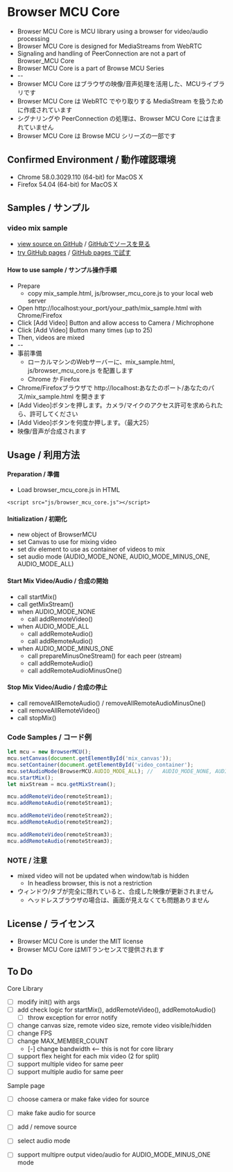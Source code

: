 # Browser MCU Core

* Browser MCU Core is MCU library using a browser for video/audio processing
* Browser MCU Core is designed for MediaStreams from WebRTC
* Signaling and handling of PeerConnection are not a part of Browser_MCU Core
* Browser MCU Core is a part of Browse MCU Series
* --
* Browser MCU Core はブラウザの映像/音声処理を活用した、MCUライブラリです
* Browser MCU Core は WebRTC でやり取りする MediaStream を扱うために作成されています
* シグナリングや PeerConnection の処理は、Browser MCU Core には含まれていません
* Browser MCU Core は Browse MCU シリーズの一部です

## Confirmed Environment / 動作確認環境

* Chrome  58.0.3029.110 (64-bit) for MacOS X
* Firefox 54.04 (64-bit) for MacOS X


## Samples / サンプル

### video mix sample

* [view source on GitHub](https://github.com/mganeko/browser_mcu_core/blob/master/mix_sample.html) / [GitHubでソースを見る](https://github.com/mganeko/browser_mcu_core/blob/master/mix_sample.html)
* [try GitHub pages](https://mganeko.github.io/browser_mcu_core/mix_sample.html) / [GitHub pages で試す](https://mganeko.github.io/browser_mcu_core/mix_sample.html)

#### How to use sample / サンプル操作手順

* Prepare
  * copy mix_sample.html, js/browser_mcu_core.js to your local web server
* Open http://localhost:your_port/your_path/mix_sample.html with Chrome/Firefox
* Click [Add Video] Button and allow access to Camera / Michrophone
* Click [Add Video] Button many times (up to 25)
* Then, videos are mixed
* --
* 事前準備
  * ローカルマシンのWebサーバーに、mix_sample.html, js/browser_mcu_core.js を配置します
  * Chrome か Firefox 
* Chrome/Firefoxブラウザで http://localhost:あなたのポート/あなたのパス/mix_sample.html を開きます
* [Add Video]ボタンを押します。カメラ/マイクのアクセス許可を求められたら、許可してください
* [Add Video]ボタンを何度か押します。（最大25）
* 映像/音声が合成されます

## Usage / 利用方法

#### Preparation / 準備

* Load browser_mcu_core.js in HTML

```
<script src="js/browser_mcu_core.js"></script>
```

#### Initialization / 初期化

* new object of BrowserMCU
* set Canvas to use for mixing video
* set div element to use as container of videos to mix
* set audio mode (AUDIO_MODE_NONE, AUDIO_MODE_MINUS_ONE, AUDIO_MODE_ALL)

#### Start Mix Video/Audio / 合成の開始

* call startMix()
* call getMixStream()
* when AUDIO_MODE_NONE
  * call addRemoteVideo()
* when AUDIO_MODE_ALL
  * call addRemoteAudio()
  * call addRemoteAudio()
* when AUDIO_MODE_MINUS_ONE
  * call prepareMinusOneStream() for each peer (stream)
  * call addRemoteAudio()
  * call addRemoteAudioMinusOne()

#### Stop  Mix Video/Audio / 合成の停止

* call removeAllRemoteAudio() / removeAllRemoteAudioMinusOne()
* call removeAllRemoteVideo()
* call stopMix()


### Code Samples / コード例

```js
let mcu = new BrowserMCU();
mcu.setCanvas(document.getElementById('mix_canvas'));
mcu.setContainer(document.getElementById('video_container');
mcu.setAudioMode(BrowserMCU.AUDIO_MODE_ALL); //   AUDIO_MODE_NONE, AUDIO_MODE_MINUS_ONE, AUDIO_MODE_ALL
mcu.startMix();
let mixStream = mcu.getMixStream();

mcu.addRemoteVideo(remoteStream1);
mcu.addRemoteAudio(remoteStream1);

mcu.addRemoteVideo(remoteStream2);
mcu.addRemoteAudio(remoteStream2);

mcu.addRemoteVideo(remoteStream3);
mcu.addRemoteAudio(remoteStream3);  
```

### NOTE / 注意

* mixed video will not be updated when window/tab is hidden
  * In headless browser, this is not a restriction
* ウィンドウ/タブが完全に隠れていると、合成した映像が更新されません
  * ヘッドレスブラウザの場合は、画面が見えなくても問題ありません

## License / ライセンス

* Browser MCU Core is under the MIT license
* Browser MCU Core はMITランセンスで提供されます

## To Do

Core Library

- [ ] modify init() with args
- [ ] add check logic for startMix(), addRemoteVideo(), addRemotoAudio()
  - [ ] throw exception for error notify  
- [ ] change canvas size, remote video size, remote video visible/hidden
- [ ] change FPS
- [ ] change MAX_MEMBER_COUNT
  - [-] change bandwidth <-- this is not for core library
- [ ] support flex height for each mix video (2 for split)
- [ ] support multiple video for same peer
- [ ] support multiple audio for same peer

Sample page

- [ ] choose camera or make fake video for source
- [ ] make fake audio for source
- [ ] add / remove source
- [ ] select audio mode
- [ ] support multipre output video/audio for AUDIO_MODE_MINUS_ONE mode



